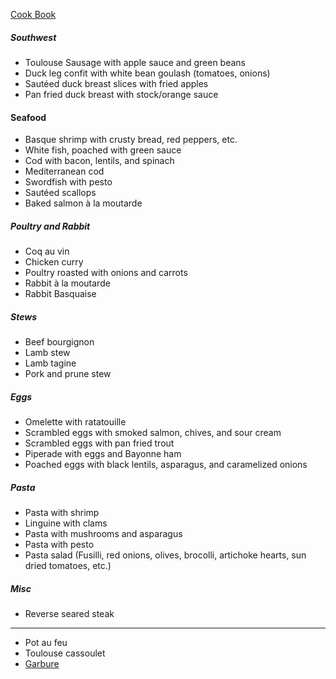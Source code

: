 [Cook Book](https://github.com/vmsmith/CookBook/blob/master/README.md)

##### Southwest  
* Toulouse Sausage with apple sauce and green beans  
* Duck leg confit with white bean goulash (tomatoes, onions)  
* Sautéed duck breast slices with fried apples    
* Pan fried duck breast with stock/orange sauce  

#### Seafood  
* Basque shrimp with crusty bread, red peppers, etc.  
* White fish, poached with green sauce  
* Cod with bacon, lentils, and spinach  
* Mediterranean cod  
* Swordfish with pesto  
* Sautéed scallops  
* Baked salmon à la moutarde     

##### Poultry and Rabbit  
* Coq au vin   
* Chicken curry  
* Poultry roasted with onions and carrots   
* Rabbit à la moutarde   
* Rabbit Basquaise   

##### Stews  
* Beef bourgignon   
* Lamb stew    
* Lamb tagine  
* Pork and prune stew      

##### Eggs  
* Omelette with ratatouille  
* Scrambled eggs with smoked salmon, chives, and sour cream   
* Scrambled eggs with pan fried trout
* Piperade with eggs and Bayonne ham  
* Poached eggs with black lentils, asparagus, and caramelized onions  

##### Pasta  
* Pasta with shrimp  
* Linguine with clams  
* Pasta with mushrooms and asparagus  
* Pasta with pesto  
* Pasta salad (Fusilli, red onions, olives, brocolli, artichoke hearts, sun dried tomatoes, etc.)    

##### Misc  
* Reverse seared steak  

-----  

* Pot au feu  
* Toulouse cassoulet  
* [Garbure](https://www.washingtonpost.com/recipes/classic-garbure/14502/?utm_term=.2efda0c97388)

